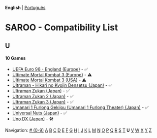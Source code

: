 **English** | [Português](../pt-br/U.md)

# SAROO - Compatibility List

## U

#### 10 Games

- [UEFA Euro 96 - England (Europe)](../../../Regions/Retails/Europe/MK-81180/01/README.md) - :white_check_mark:
- [Ultimate Mortal Kombat 3 (Europe)](../../../Regions/Retails/Europe/T-25403H/01/README.md) - :warning:
- [Ultimate Mortal Kombat 3 (USA)](../../../Regions/Retails/USA/T-9701H/01/README.md) - :warning:
- [Ultraman - Hikari no Kyojin Densetsu (Japan)](../../../Regions/Retails/Japan/T-13308G/01/README.md) - :white_check_mark:
- [Ultraman Zukan (Japan)](../../../Regions/Retails/Japan/T-25501G/01/README.md) - :white_check_mark:
- [Ultraman Zukan 2 (Japan)](../../../Regions/Retails/Japan/T-25502G/01/README.md) - :white_check_mark:
- [Ultraman Zukan 3 (Japan)](../../../Regions/Retails/Japan/T-25505G/01/README.md) - :white_check_mark:
- [Umanari 1 Furlong Gekijou (Umanari 1 Furlong Theater) (Japan)](../../../Regions/Retails/Japan/T-35001G/01/README.md) - :white_check_mark:
- [Universal Nuts (Japan)](../../../Regions/Retails/Japan/T-36202G/01/README.md) - :white_check_mark:
- [Uno DX (Japan)](../../../Regions/Retails/Japan/T-26414G/01/README.md) - :hammer_and_wrench:

Navigation:
[# (0-9)](./09.md) [A](./A.md) [B](./B.md) [C](./C.md) [D](./D.md) [E](./E.md) [F](./F.md) [G](./G.md) [H](./H.md) [I](./I.md) [J](./J.md) [K](./K.md) [L](./L.md) [M](./M.md) [N](./N.md) [O](./O.md) [P](./P.md) [Q](./Q.md) [R](./R.md) [S](./S.md) [T](./T.md) **U** [V](./V.md) [W](./W.md) [X](./X.md) [Y](./Y.md) [Z](./Z.md)
